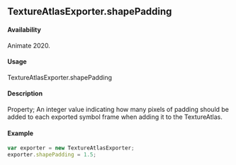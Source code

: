 ## TextureAtlasExporter.shapePadding

#### Availability

Animate 2020.

#### Usage

TextureAtlasExporter.shapePadding

#### Description

Property; An integer value indicating how many pixels of padding should be added to each exported symbol frame when adding it to the TextureAtlas.

#### Example

``` javascript
var exporter = new TextureAtlasExporter;
exporter.shapePadding = 1.5;
````
